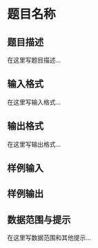 # 题目名称

## 题目描述

在这里写题目描述...

## 输入格式

在这里写输入格式...

## 输出格式

在这里写输出格式...

## 样例输入

## 样例输出

## 数据范围与提示

在这里写数据范围和其他提示...
